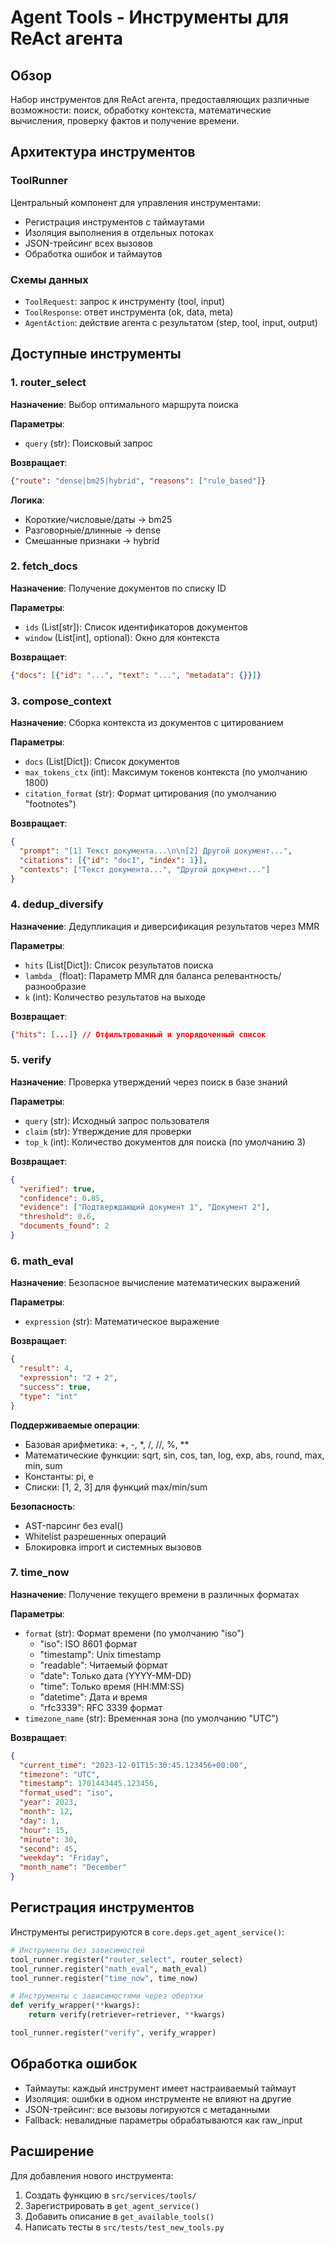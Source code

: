 # Agent Tools - Инструменты для ReAct агента

## Обзор

Набор инструментов для ReAct агента, предоставляющих различные возможности: поиск, обработку контекста, математические вычисления, проверку фактов и получение времени.

## Архитектура инструментов

### ToolRunner
Центральный компонент для управления инструментами:
- Регистрация инструментов с таймаутами
- Изоляция выполнения в отдельных потоках
- JSON-трейсинг всех вызовов
- Обработка ошибок и таймаутов

### Схемы данных
- `ToolRequest`: запрос к инструменту (tool, input)
- `ToolResponse`: ответ инструмента (ok, data, meta)
- `AgentAction`: действие агента с результатом (step, tool, input, output)

## Доступные инструменты

### 1. router_select
**Назначение**: Выбор оптимального маршрута поиска

**Параметры**:
- `query` (str): Поисковый запрос

**Возвращает**:
```json
{"route": "dense|bm25|hybrid", "reasons": ["rule_based"]}
```

**Логика**:
- Короткие/числовые/даты → bm25
- Разговорные/длинные → dense
- Смешанные признаки → hybrid

### 2. fetch_docs
**Назначение**: Получение документов по списку ID

**Параметры**:
- `ids` (List[str]): Список идентификаторов документов
- `window` (List[int], optional): Окно для контекста

**Возвращает**:
```json
{"docs": [{"id": "...", "text": "...", "metadata": {}}]}
```

### 3. compose_context
**Назначение**: Сборка контекста из документов с цитированием

**Параметры**:
- `docs` (List[Dict]): Список документов
- `max_tokens_ctx` (int): Максимум токенов контекста (по умолчанию 1800)
- `citation_format` (str): Формат цитирования (по умолчанию "footnotes")

**Возвращает**:
```json
{
  "prompt": "[1] Текст документа...\n\n[2] Другой документ...",
  "citations": [{"id": "doc1", "index": 1}],
  "contexts": ["Текст документа...", "Другой документ..."]
}
```

### 4. dedup_diversify
**Назначение**: Дедупликация и диверсификация результатов через MMR

**Параметры**:
- `hits` (List[Dict]): Список результатов поиска
- `lambda_` (float): Параметр MMR для баланса релевантность/разнообразие
- `k` (int): Количество результатов на выходе

**Возвращает**:
```json
{"hits": [...]} // Отфильтрованный и упорядоченный список
```

### 5. verify
**Назначение**: Проверка утверждений через поиск в базе знаний

**Параметры**:
- `query` (str): Исходный запрос пользователя
- `claim` (str): Утверждение для проверки
- `top_k` (int): Количество документов для поиска (по умолчанию 3)

**Возвращает**:
```json
{
  "verified": true,
  "confidence": 0.85,
  "evidence": ["Подтверждающий документ 1", "Документ 2"],
  "threshold": 0.6,
  "documents_found": 2
}
```

### 6. math_eval
**Назначение**: Безопасное вычисление математических выражений

**Параметры**:
- `expression` (str): Математическое выражение

**Возвращает**:
```json
{
  "result": 4,
  "expression": "2 + 2",
  "success": true,
  "type": "int"
}
```

**Поддерживаемые операции**:
- Базовая арифметика: +, -, *, /, //, %, **
- Математические функции: sqrt, sin, cos, tan, log, exp, abs, round, max, min, sum
- Константы: pi, e
- Списки: [1, 2, 3] для функций max/min/sum

**Безопасность**:
- AST-парсинг без eval()
- Whitelist разрешенных операций
- Блокировка import и системных вызовов

### 7. time_now
**Назначение**: Получение текущего времени в различных форматах

**Параметры**:
- `format` (str): Формат времени (по умолчанию "iso")
  - "iso": ISO 8601 формат
  - "timestamp": Unix timestamp
  - "readable": Читаемый формат
  - "date": Только дата (YYYY-MM-DD)
  - "time": Только время (HH:MM:SS)
  - "datetime": Дата и время
  - "rfc3339": RFC 3339 формат
- `timezone_name` (str): Временная зона (по умолчанию "UTC")

**Возвращает**:
```json
{
  "current_time": "2023-12-01T15:30:45.123456+00:00",
  "timezone": "UTC",
  "timestamp": 1701443445.123456,
  "format_used": "iso",
  "year": 2023,
  "month": 12,
  "day": 1,
  "hour": 15,
  "minute": 30,
  "second": 45,
  "weekday": "Friday",
  "month_name": "December"
}
```

## Регистрация инструментов

Инструменты регистрируются в `core.deps.get_agent_service()`:

```python
# Инструменты без зависимостей
tool_runner.register("router_select", router_select)
tool_runner.register("math_eval", math_eval)
tool_runner.register("time_now", time_now)

# Инструменты с зависимостями через обертки
def verify_wrapper(**kwargs):
    return verify(retriever=retriever, **kwargs)

tool_runner.register("verify", verify_wrapper)
```

## Обработка ошибок

- Таймауты: каждый инструмент имеет настраиваемый таймаут
- Изоляция: ошибки в одном инструменте не влияют на другие
- JSON-трейсинг: все вызовы логируются с метаданными
- Fallback: невалидные параметры обрабатываются как raw_input

## Расширение

Для добавления нового инструмента:
1. Создать функцию в `src/services/tools/`
2. Зарегистрировать в `get_agent_service()`
3. Добавить описание в `get_available_tools()`
4. Написать тесты в `src/tests/test_new_tools.py`
